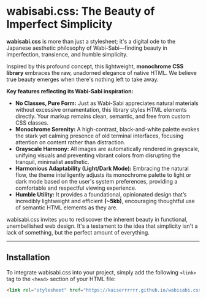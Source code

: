 # wabisabi.css: The Beauty of Imperfect Simplicity

**wabisabi.css** is more than just a stylesheet; it's a digital ode to the Japanese aesthetic philosophy of Wabi-Sabi—finding beauty in imperfection, transience, and humble simplicity.

Inspired by this profound concept, this lightweight, **monochrome CSS library** embraces the raw, unadorned elegance of native HTML. We believe true beauty emerges when there's nothing left to take away.

**Key features reflecting its Wabi-Sabi inspiration:**

* **No Classes, Pure Form:** Just as Wabi-Sabi appreciates natural materials without excessive ornamentation, this library styles HTML elements directly. Your markup remains clean, semantic, and free from custom CSS classes.
* **Monochrome Serenity:** A high-contrast, black-and-white palette evokes the stark yet calming presence of old terminal interfaces, focusing attention on content rather than distraction.
* **Grayscale Harmony:** All images are automatically rendered in grayscale, unifying visuals and preventing vibrant colors from disrupting the tranquil, minimalist aesthetic.
* **Harmonious Adaptability (Light/Dark Mode):** Embracing the natural flow, the theme intelligently adjusts its monochrome palette to light or dark mode based on the user's system preferences, providing a comfortable and respectful viewing experience.
* **Humble Utility:** It provides a foundational, opinionated design that’s incredibly lightweight and efficient **(~5kb)**, encouraging thoughtful use of semantic HTML elements as they are.

wabisabi.css invites you to rediscover the inherent beauty in functional, unembellished web design. It's a testament to the idea that simplicity isn't a lack of something, but the perfect amount of everything.

---

## Installation

To integrate wabisabi.css into your project, simply add the following `<link>` tag to the `<head>` section of your HTML file:

```html
<link rel="stylesheet" href="https://kaiserrrrrr.github.io/wabisabi.css/wabisabi.css">
```
